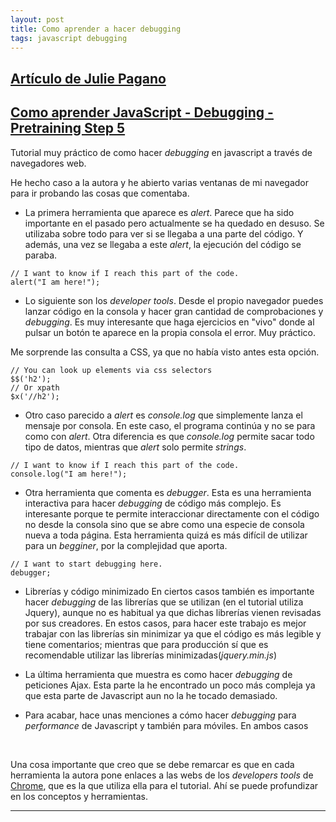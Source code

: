 ```yaml
---
layout: post
title: Como aprender a hacer debugging
tags: javascript debugging 
---
```

## [Artículo de Julie Pagano](http://juliepagano.com/blog/2014/05/18/javascript-debugging-for-beginners/)
## [**Como aprender JavaScript -  Debugging - Pretraining Step 5**](http://MentoringJS.com)
Tutorial muy práctico de como hacer _debugging_ en javascript a través de navegadores web.

He hecho caso a la autora y he abierto varias ventanas de mi navegador para ir probando las cosas que comentaba.

- La primera herramienta que aparece es _alert_. Parece que ha sido importante en el pasado pero actualmente se ha quedado en desuso. Se utilizaba sobre todo para ver si se llegaba a una parte del código. Y además, una vez se llegaba a este _alert_, la ejecución del código se paraba.

```
// I want to know if I reach this part of the code.
alert("I am here!");
```

- Lo siguiente son los _developer tools_. Desde el propio navegador puedes lanzar código en la consola y hacer gran cantidad de comprobaciones y _debugging_.
Es muy interesante que haga ejercicios en "vivo" donde al pulsar un botón te aparece en la propia consola el error. Muy práctico.

Me sorprende las consulta a CSS, ya que no había visto antes esta opción.
```
// You can look up elements via css selectors
$$('h2');
// Or xpath
$x('//h2');
```
- Otro caso parecido a _alert_ es _console.log_ que simplemente lanza el mensaje por consola. En este caso, el programa continúa y no se para como con _alert_.
Otra diferencia es que _console.log_ permite sacar todo tipo de datos, mientras que _alert_ solo permite _strings_.

```
// I want to know if I reach this part of the code.
console.log("I am here!");
```

- Otra herramienta que comenta es _debugger_. Esta es una herramienta interactiva para hacer _debugging_ de código más complejo. Es interesante porque te permite interaccionar directamente con el código no desde la consola sino que se abre como una especie de consola nueva a toda página. Esta herramienta quizá es más difícil de utilizar para un _begginer_, por la complejidad que aporta.

```
// I want to start debugging here.
debugger;

```

- Librerías y código minimizado
En ciertos casos también es importante hacer _debugging_ de las librerías que se utilizan (en el tutorial utiliza Jquery), aunque no es habitual ya que dichas librerías vienen revisadas por sus creadores. En estos casos, para hacer este trabajo es mejor trabajar con las librerías sin minimizar ya que el código es más legible y tiene comentarios; mientras que para producción sí que es recomendable utilizar las librerías minimizadas(_jquery.min.js_)

- La última herramienta que muestra es como hacer _debugging_ de peticiones Ajax. Esta parte la he encontrado un poco más compleja ya que esta parte de Javascript aun no la he tocado demasiado.

- Para acabar, hace unas menciones a cómo hacer _debugging_ para _performance_ de Javascript y también para móviles. En ambos casos
<br>

Una cosa importante que creo que se debe remarcar es que en cada herramienta la autora pone enlaces a las webs de los _developers tools_ de [Chrome](https://developers.google.com/web/tools/chrome-devtools/?utm_source=dcc&utm_medium=redirect&utm_campaign=2016q3), que es la que utiliza ella para el tutorial. Ahí se puede profundizar en los conceptos y herramientas.

---
